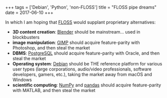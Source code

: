 +++
tags = ['Debian', 'Python', 'non-FLOSS']
title = "FLOSS pipe dreams"
date = 2017-06-10
+++

In which I am hoping that [FLOSS] would supplant proprietary
alternatives:

-   **3D content creation**: [Blender] should be mainstream\... used in
    blockbusters
-   **image manipulation**: [GIMP] should acquire feature-parity with
    Photoshop, and then steal the market
-   **DBMS**: [PostgreSQL] should acquire feature-parity with Oracle,
    and then steal the market
-   **Operating system**: [Debian] should be THE reference platform for
    various user types (large corporations, audio/video professionals,
    software developers, gamers, etc.), taking the market away from
    macOS and Windows
-   **scientific computing**: [NumPy] and [pandas] should acquire
    feature-parity with MATLAB, and then steal the market

  [FLOSS]: http://en.wikipedia.org/wiki/Free_and_open-source_software
  [Blender]: http://blender.org
  [GIMP]: http://gimp.org
  [PostgreSQL]: http://postgresql.org
  [Debian]: http://debian.org
  [NumPy]: http://numpy.org
  [pandas]: http://pandas.pydata.org
